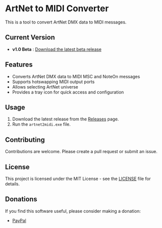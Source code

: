 # ArtNet to MIDI Converter

This is a tool to convert ArtNet DMX data to MIDI messages.

## Current Version
- **v1.0 Beta** : [Download the latest beta release](https://github.com/USERNAME/REPOSITORY/releases/tag/v1.0-beta)

## Features
- Converts ArtNet DMX data to MIDI MSC and NoteOn messages
- Supports hotswapping MIDI output ports
- Allows selecting ArtNet universe
- Provides a tray icon for quick access and configuration

## Usage
1. Download the latest release from the [Releases](https://github.com/USERNAME/REPOSITORY/releases) page.
2. Run the `artnet2midi.exe` file.

## Contributing
Contributions are welcome. Please create a pull request or submit an issue.

## License
This project is licensed under the MIT License - see the [LICENSE](LICENSE) file for details.

## Donations
If you find this software useful, please consider making a donation:
- [PayPal](https://paypal.me/Rdbt82)
